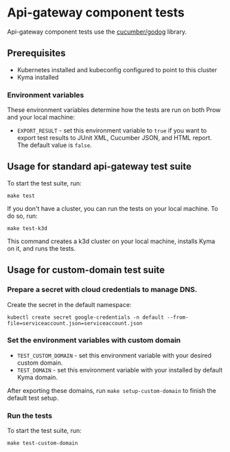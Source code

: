 # Api-gateway component tests

Api-gateway component tests use the [cucumber/godog](https://github.com/cucumber/godog) library.

## Prerequisites

- Kubernetes installed and kubeconfig configured to point to this cluster
- Kyma installed


### Environment variables

These environment variables determine how the tests are run on both Prow and your local machine:

- `EXPORT_RESULT` - set this environment variable to `true` if you want to export test results to JUnit XML, Cucumber JSON, and HTML report. The default value is `false`.

## Usage for standard api-gateway test suite

To start the test suite, run:

```
make test
```

If you don't have a cluster, you can run the tests on your local machine. To do so, run:

```
make test-k3d
```

This command creates a k3d cluster on your local machine, installs Kyma on it, and runs the tests.

## Usage for custom-domain test suite

### Prepare a secret with cloud credentials to manage DNS.

Create the secret in the default namespace:

```
kubectl create secret google-credentials -n default --from-file=serviceaccount.json=serviceaccount.json
```

### Set the environment variables with custom domain

- `TEST_CUSTOM_DOMAIN` - set this environment variable with your desired custom domain.
- `TEST_DOMAIN` - set this environment variable with your installed by default Kyma domain.

After exporting these domains, run `make setup-custom-domain` to finish the default test setup.


### Run the tests

To start the test suite, run:

```
make test-custom-domain
```
